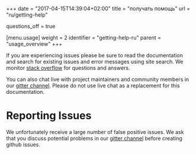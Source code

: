+++
date = "2017-04-15T14:39:04+02:00"
title = "получать помощь"
url = "ru/getting-help"

questions_off = true

[menu.usage]
  weight = 2
  identifier = "getting-help-ru"
  parent = "usage_overview"
+++

If you are experiencing issues please be sure to read the documentation and search for existing issues and error messages using site search. We monitor [stack overflow](http://stackoverflow.com/questions/tagged/drone.io) for questions and answers.

You can also chat live with project maintainers and community members in our [gitter channel](https://gitter.im/drone/drone). Please do not use live chat as a replacement for this documentation.

# Reporting Issues

We unfortunately receive a large number of false positive issues. We ask that you discuss potential problems in our [gitter channel](https://gitter.im/drone/drone) before creating github issues.
